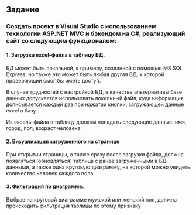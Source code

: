 ## Задание 
### Создать проект в Visual Studio с использованием технологии ASP.NET MVC и бэкендом на C#, реализующий сайт со следующим функционалом:

#### 1. Загрузка excel-файла в таблицу БД. 

БД может быть локальной, к примеру, созданной с помощью MS SQL Express, но также это может быть любая другая БД, к которой проверяющий смог бы иметь доступ.

В случае трудностей с настройкой БД, в качестве альтернативы базе данных допускается использовать локальный файл, куда информация дописывается каждый раз при нажатии кнопки, загружающей данные excel в базу. 

Из эксель-файла в таблицу должны попадать следующие данные:
имя, город, пол, возраст человека.

#### 2. Визуализация загруженного на странице

При открытии страницы, а также сразу после загрузки файла, должна появляться (обновляться) таблица с ранее загруженными в БД данными, а также одна круговую диаграмму, на которой можно увидеть количество человек каждого пола.

#### 3. Фильтрация по диаграмме.

Выбрав на круговой диаграмме мужской или женский пол, должна происходить фильтрация таблицы по этому признаку

